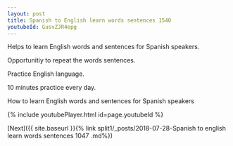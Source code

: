```yaml
---
layout: post
title: Spanish to English learn words sentences 1540 
youtubeId: GusvZJR4epg
---
```

 
 
Helps to learn English words and sentences for Spanish speakers.

Opportunitiy to repeat the words sentences. 

Practice English language. 
 
10 minutes practice every day. 
 
How to learn English words and sentences for Spanish speakers 
 
{% include youtubePlayer.html id=page.youtubeId %}
 
 
[Next]({{ site.baseurl }}{% link  split1/_posts/2018-07-28-Spanish to english learn words sentences 1047 .md%})
 
